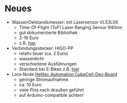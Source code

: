 ﻿# Neues 
* Wasser/Oelstandsmesser: mit Lasersensor VL53L0X 
  * Time-Of-Flight (ToF) Laser Ranging Sensor 940nm
  * gut dokumentierte Bibliothek
  * 2-16 Euro
  * z.B. [hier](https://www.exp-tech.de/sensoren/entfernungnaeherung/7865/adafruit-vl53l0x-time-of-flight-abstandssensor-30-mm-1000-mm)
* Verbindungsstecker: HIGO-PP
  * relativ teuer (ca. 2 Euro)
  * wasserdicht
  * verschiedene Ausführungen
  * Standard bei E-Bikes z.B. [hier](https://www.e-bike-technologies.de/index.php/de/steckverbinder/steckverbinder-signal/steckverbinder-higo-mini-b-serie/higo-mini-b-zubehoer/higo-pb-detail)
* Lora-Node [Helltec Automation CubeCell-Dev-Board](https://heltec.org/project/htcc-ab01/)
  * geringe Stromaufnahme
  * ca. 10 Euro
  * viele Pins nach draußen geführt 
  * auf Arduino-compatible achten!